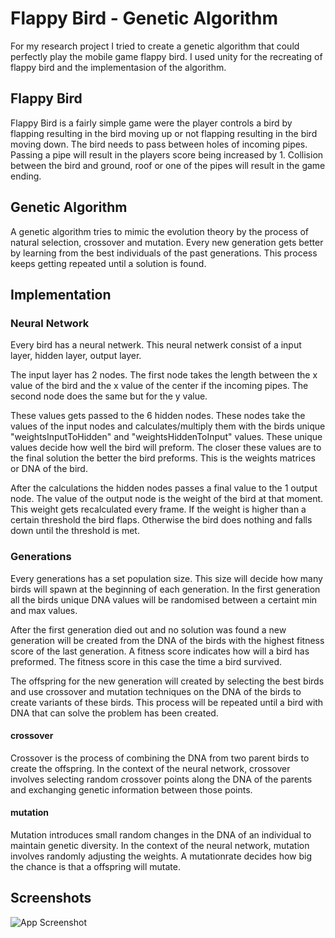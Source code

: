 
# Flappy Bird - Genetic Algorithm

For my research project I tried to create a genetic algorithm that could perfectly play the mobile game flappy bird. I used unity for the recreating of flappy bird and the implementasion of the algorithm.

## Flappy Bird

Flappy Bird is a fairly simple game were the player controls a bird by flapping resulting in the bird moving up or not flapping resulting in the bird moving down. The bird needs to pass between holes of incoming pipes. Passing a pipe will result in the players score being increased by 1. Collision between the bird and ground, roof or one of the pipes will result in the game ending.
## Genetic Algorithm
A genetic algorithm tries to mimic the evolution theory by the process of natural selection, crossover and mutation. Every new generation gets better by learning from the best individuals of the past generations. This process keeps getting repeated until a solution is found. 
## Implementation

### Neural Network
Every bird has a neural netwerk. This neural netwerk consist of a input layer, hidden layer, output layer.

The input layer has 2 nodes. The first node takes the length between the x value of the bird and the x value of the center if the incoming pipes. The second node does the same but for the y value.

These values gets passed to the 6 hidden nodes. These nodes take the values of the input nodes and calculates/multiply them with the birds unique "weightsInputToHidden" and "weightsHiddenToInput" values. These unique values decide how well the bird will preform. The closer these values are to the final solution the better the bird preforms. This is the weights matrices or DNA of the bird.

After the calculations the hidden nodes passes a final value to the 1 output node. The value of the output node is the weight of the bird at that moment. This weight gets recalculated every frame. If the weight is higher than a certain threshold the bird flaps. Otherwise the bird does nothing and falls down until the threshold is met.

### Generations
Every generations has a set population size. This size will decide how many birds will spawn at the beginning of each generation. In the first generation all the birds unique DNA values will be randomised between a certaint min and max values.

After the first generation died out and no solution was found a new generation will be created from the DNA of the birds with the highest fitness score of the last generation. A fitness score indicates how will a bird has preformed. The fitness score in this case the time a bird survived.

The offspring for the new generation will created by selecting the best birds and use crossover and mutation techniques on the DNA of the birds to create variants of these birds. This process will be repeated until a bird with DNA that can solve the problem has been created.

#### crossover
Crossover is the process of combining the DNA from two parent birds to create the offspring. In the context of the neural network, crossover involves selecting random crossover points along the DNA of the parents and exchanging genetic information between those points.

#### mutation
Mutation introduces small random changes in the DNA of an individual to maintain genetic diversity. In the context of the neural network, mutation involves randomly adjusting the weights.
A mutationrate decides how big the chance is that a offspring will mutate.
## Screenshots

![App Screenshot](https://via.placeholder.com/468x300?text=App+Screenshot+Here)

